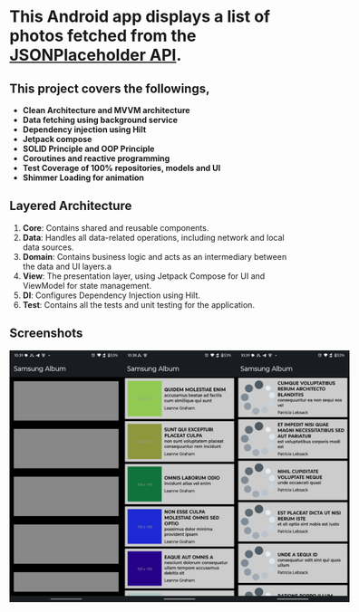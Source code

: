 # This Android app displays a list of photos fetched from the [JSONPlaceholder API](https://jsonplaceholder.typicode.com/). 


## This project covers the followings, 

- **Clean Architecture and MVVM architecture**
- **Data fetching using background service**
- **Dependency injection using Hilt**
- **Jetpack compose**
- **SOLID Principle and OOP Principle**
- **Coroutines and reactive programming**
- **Test Coverage of 100% repositories, models and UI**
- **Shimmer Loading for animation**

## Layered Architecture

1. **Core**: Contains shared and reusable components.
2. **Data**: Handles all data-related operations, including network and local data sources.
3. **Domain**: Contains business logic and acts as an intermediary between the data and UI layers.a
4. **View**: The presentation layer, using Jetpack Compose for UI and ViewModel for state management.
5. **DI**: Configures Dependency Injection using Hilt.
6. **Test**: Contains all the tests and unit testing for the application. 

## Screenshots

<div style="display: flex; justify-content: space-between;">
  <img src="screenshots/Screenshot_20241225_223921.png" alt="Album Screen" width="200">
  <img src="screenshots/Screenshot_20241225_223839.png" alt="Home Screen" width="200">
  <img src="screenshots/Screenshot_20241225_223933.png" alt="Photo Detail Screen" width="200">
</div>

